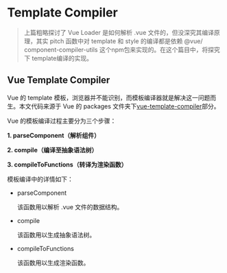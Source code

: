 # Template Compiler

> 上篇粗略探讨了 Vue Loader 是如何解析 .vue 文件的，但没深究其编译原理，其实 pitch 函数中对 template 和 style 的编译都是依赖 @vue/ component-compiler-utils 这个npm包来实现的。在这个篇目中，将探究下 template编译的实现。

## Vue Template Compiler

Vue 的 template 模板，浏览器并不能识别，而模板编译器就是解决这一问题而生。本文代码来源于 Vue 的 packages 文件夹下[vue-template-compiler](https://github.com/vuejs/vue/tree/dev/packages/vue-template-compiler)部分。

Vue 的模板编译过程主要分为三个步骤：

**1. parseComponent（解析组件）**

**2. compile（编译至抽象语法树）**

**3. compileToFunctions（转译为渲染函数）**

模板编译中的详情如下：

- parseComponent

  该函数用以解析 .vue 文件的数据结构。

- compile

  该函数用以生成抽象语法树。

- compileToFunctions

  该函数用以生成渲染函数。
